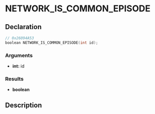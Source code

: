 # NETWORK_IS_COMMON_EPISODE

## Declaration
```cpp
// 0x26094A53
boolean NETWORK_IS_COMMON_EPISODE(int id);
```

### Arguments
- **int:** id

### Results
- **boolean**

## Description
